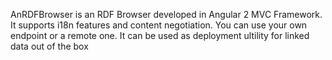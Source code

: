 AnRDFBrowser is an RDF Browser developed in Angular 2 MVC Framework. It supports i18n features and content negotiation. You can use your own endpoint or a remote one. It can be used as deployment ultility for linked data out of the box